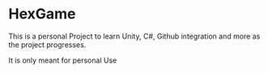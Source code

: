 # HexGame

This is a personal Project to learn Unity, C#, Github integration and more as the project progresses.

It is only meant for personal Use
